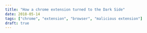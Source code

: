 ```yaml
---
title: "How a chrome extension turned to the Dark Side"
date: 2018-05-14
tags: ["chrome", "extension", "browser", "malicious extension"]
draft: true
---
```

